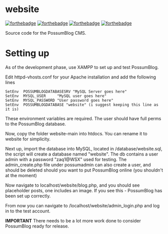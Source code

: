 # website
[![forthebadge](https://forthebadge.com/images/badges/fuck-it-ship-it.svg)](https://forthebadge.com)
[![forthebadge](https://forthebadge.com/images/badges/0-percent-optimized.svg)](https://forthebadge.com)
[![forthebadge](https://forthebadge.com/images/badges/ctrl-c-ctrl-v.svg)](https://forthebadge.com)
[![forthebadge](https://forthebadge.com/images/badges/it-works-why.svg)](https://forthebadge.com)


Source code for the PossumBlog CMS.

# Setting up
As of the development phase, use XAMPP to set up and test PossumBlog.

Edit httpd-vhosts.conf for your Apache installation and add the following lines


    SetEnv  POSSUMBLOGDATABASESRV "MySQL Server goes here"
    SetEnv  MYSQL_USER     "MySQL user goes here"
    SetEnv  MYSQL_PASSWORD "User password goes here"
    SetEnv  POSSUMBLOGDATABASE "website" (i suggest keeping this line as it is)
These environment variables are required. The user should have full perms to the PossumBlog database.

Now, copy the folder website-main into htdocs. You can rename it to website for simplicity. 

Next up, import the database into MySQL, located in /database/website.sql, the script will create a database named "website". The db contains a user admin with a password "zaq1@WSX" used for testing. The admin_create.php file under possumadmin can also create a user, and should be deleted should you want to put PossumBlog online (you shouldn't at the moment)

Now navigate to localhost/website/blog.php, and you should see placeholder posts, one includes an image. If you see this - PossumBlog has been set up correctly.

From now you can navigate to /localhost/website/admin_login.php and log in to the test account. 

**IMPORTANT** There needs to be a lot more work done to consider PossumBlog ready for release.
